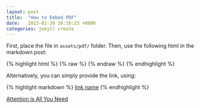 ```yaml
---
layout: post
title:  "How to Embed PDF"
date:   2023-02-20 16:16:23 +0800
categories: jekyll create
---
```


First, place the file in `assets/pdf/` folder. Then, use the following html in the
markdown post:


{% highlight html %}
{% raw %}
<object data="{{ site.url }}{{ site.baseurl }}/assets/pdf/FILENAME.pdf" width="100%" height="1000" type="application/pdf"></object>
{% endraw %}
{% endhighlight %}


<object data="{{ site.url }}{{ site.baseurl }}/assets/pdf/NIPS-2017-attention-is-all-you-need-Paper.pdf" width="100%" height="1000" type="application/pdf"></object>

Alternatively, you can simply provide the link, using:

{% highlight markdown %}
[link name](/docs/assets/pdf/FILENAME.pdf)
{% endhighlight %}

[Attention is All You Need](/docs/assets/pdf/NIPS-2017-attention-is-all-you-need-Paper.pdf)

